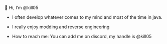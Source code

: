 👋 Hi, I’m @kill05

- I often develop whatever comes to my mind and most of the time in java. 
- I really enjoy modding and reverse engineering

- How to reach me: You can add me on discord, my handle is @kill05
  
